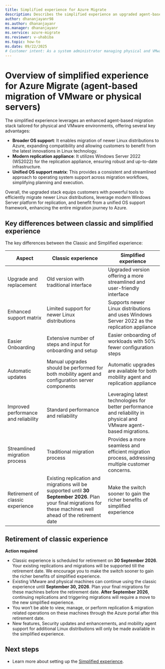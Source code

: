 ```yaml
---
title: Simplified experience for Azure Migrate
description: Describes the simplified experience an upgraded agent-based migration stack for physical and VMware environments
author: dhananjayanr98
ms.author: dhananjayanr
ms.manager: dhananjayanr
ms.service: azure-migrate
ms.reviewer: v-uhabiba
ms.topic: how-to
ms.date: 09/22/2025
# Customer intent: As a system administrator managing physical and VMware environments, I want to utilize an upgraded agent-based migration stack so that I can efficiently migrate newer Linux distributions and ensure a seamless migration process to Azure.
---
```


# Overview of simplified experience for Azure Migrate (agent-based migration of VMware or physical servers)

The simplified experience leverages an enhanced agent-based migration stack tailored for physical and VMware environments, offering several key advantages:
- **Broader OS support**: It enables migration of newer Linux distributions to Azure, expanding compatibility and allowing customers to benefit from the latest innovations in Linux technology.
- **Modern replication appliance**: It utilizes Windows Server 2022 (WS2022) for the replication appliance, ensuring robust and up-to-date infrastructure.
- **Unified OS support matrix**: This provides a consistent and streamlined approach to operating system support across migration workflows, simplifying planning and execution.
  
Overall, the upgraded stack equips customers with powerful tools to efficiently migrate newer Linux distributions, leverage modern Windows Server platform for replication, and benefit from a unified OS support framework, enhancing the entire migration journey to Azure.

## Key differences between classic and simplified experience

The key differences between the Classic and Simplified experience:

| **Aspect** | **Classic experience** | **Simplified experience** |
| --- | --- | --- | 
| Upgrade and replacement | Old version with traditional interface | Upgraded version offering a more streamlined and user-friendly interface
| Enhanced support matrix | Limited support for newer Linux distributions | Supports newer Linux distributions and uses Windows Server 2022 as the replication appliance|
| Easier Onboarding| Extensive number of steps and input for onboarding and setup | Easier onboarding of workloads with 50% fewer configuration steps|
| Automatic updates| Manual upgrades should be performed for both mobility agent and configuration server components| Automatic upgrades are available for both mobility agent and replication appliance|
| Improved performance and reliability | Standard performance and reliability | Leveraging latest technologies for better performance and reliability in physical and VMware agent-based migrations. |
|Streamlined migration process| Traditional migration process	 | Provides a more seamless and efficient migration process, addressing multiple customer concerns. |
| Retirement of classic experience | Existing replication and migrations will be supported until **30 September 2026**. Plan your final migrations for these machines well ahead of the retirement date| Make the switch sooner to gain the richer benefits of simplified experience |

## Retirement of classic experience
**Action required**
- Classic experience is scheduled for retirement on **30 September 2026**. Your existing replications and migrations will be supported till the retirement date. We encourage you to make the switch sooner to gain the richer benefits of simplified experience.
- Existing VMware and physical machines can continue using the classic experience until **September 30, 2026**. Plan your final migrations for these machines before the retirement date. **After September 2026**, continuing replications and triggering migrations will require a move to the new simplified experience.
- You won’t be able to view, manage, or perform replication & migration related operations on these machines through the Azure portal after this retirement date.
- New features, Security updates and enhancements, and mobility agent support for additional Linux distributions will only be made available in the simplified experience.
    
## Next steps

- Learn more about setting up the [Simplified experience](tutorial-migrate-physical-virtual-machines.md#simplified-experience-recommended).
  
